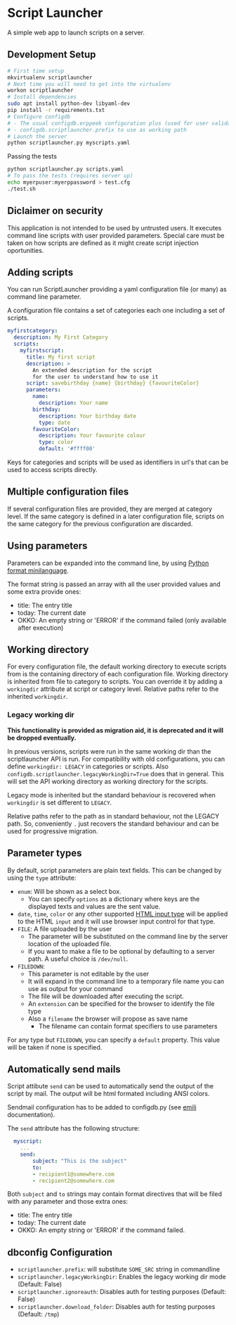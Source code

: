 # Script Launcher

A simple web app to launch scripts on a server.

## Development Setup

```bash
# First time setup
mkvirtualenv scriptlauncher
# Next time you will need to get into the virtualenv
workon scriptlauncher
# Install dependencies
sudo apt install python-dev libyaml-dev
pip install -r requirements.txt
# Configure configdb
# - The usual configdb.erppeek configuration plus (used for user validation)
# - configdb.scriptlauncher.prefix to use as working path
# Launch the server
python scriptlauncher.py myscripts.yaml
```

Passing the tests

```bash
python scriptlauncher.py scripts.yaml
# To pass the tests (requires server up)
echo myerpuser:myerppassword > test.cfg
./test.sh
```

## Diclaimer on security

This application is not intended to be used by untrusted users.
It executes command line scripts with user provided parameters.
Special care must be taken on how scripts are defined as it might
create script injection oportunities.

## Adding scripts

You can run ScriptLauncher providing a yaml configuration file (or many) as command line parameter.

A configuration file contains a set of categories
each one including a set of scripts.

```yaml
myfirstcategory:
  description: My First Category
  scripts:
    myfirstscript:
      title: My first script
      description: >
        An extended description for the script
        for the user to understand how to use it
      script: savebirthday {name} {birthday} {favouriteColor}
      parameters:
        name:
          description: Your name
        birthday:
          description: Your birthday date
          type: date
        favouriteColor:
          description: Your favourite colour
          type: color
          default: '#ffff00'
```

Keys for categories and scripts will be used as identifiers in url's
that can be used to access scripts directly.

## Multiple configuration files

If several configuration files are provided,
they are merged at category level.
If the same category is defined in a later configuration file,
scripts on the same category for the previous configuration are discarded.

## Using parameters

Parameters can be expanded into the command line,
by using [Python format minilanguage](https://docs.python.org/3/library/string.html#formatspec).

The format string is passed an array with all the user
provided values and some extra provide ones:

- title: The entry title
- today: The current date
- OKKO: An empty string or 'ERROR' if the command failed (only available after execution)

## Working directory

For every configuration file,
the default working directory to execute scripts from
is the containing directory of each configuration file.
Working directory is inherited from file to category to scripts.
You can override it by adding a `workingdir` attribute
at script or category level.
Relative paths refer to the inherited `workingdir`.

### Legacy working dir

**This functionality is provided as migration aid, it is deprecated and it will be dropped eventually.**

In previous versions, scripts were run in the same working dir than the scriptlauncher API is run.
For compatibility with old configurations, you can define `workingdir: LEGACY` in categories or scripts.
Also `configdb.scriptlauncher.legacyWorkingDir=True` does that in general.
This will set the API working directory as working directory for the scripts.

Legacy mode is inherited but the standard behaviour is
recovered when `workingdir` is set different to `LEGACY`.

Relative paths refer to the path as in standard behaviour,
not the LEGACY path.
So, conveniently `.` just recovers the standard behaviour
and can be used for progressive migration.

## Parameter types

By default, script parameters are plain text fields.
This can be changed by using the `type` attribute:

- `enum`: Will be shown as a select box.
	- You can specify `options` as a dictionary where keys are the displayed texts and values are the sent value.
- `date`, `time`, `color` or any other supported [HTML input type](https://www.w3schools.com/html/html_form_input_types.asp)
   will be applied to the HTML `input` and it will use browser input control for that type.
- `FILE`: A file uploaded by the user
	- The parameter will be substituted on the command line by the server location of the uploaded file.
	- If you want to make a file to be optional by defaulting to a server path. A useful choice is `/dev/null`.
- `FILEDOWN`:
	- This parameter is not editable by the user
	- It will expand in the command line to a temporary file name you can use as output for your command
	- The file will be downloaded after executing the script.
	- An `extension` can be specified for the browser to identify the file type
	- Also a `filename` the browser will propose as save name
		- The filename can contain format specifiers to use parameters

For any type but `FILEDOWN`, you can specify a `default` property.
This value will be taken if none is specified.

## Automatically send mails

Script attibute `send` can be used to automatically
send the output of the script by mail.
The output will be html formated including ANSI colors.

Sendmail configuration has to be added to configdb.py
(see [emili](https://github.com/Som-Energia/emili) documentation).

The `send` attribute has the following structure:

```yaml
  myscript:
    ...
    send:
        subject: "This is the subject"
        to:
        - recipient1@somewhere.com
        - recipient2@somewhere.com
```

Both `subject` and `to` strings may contain format directives
that will be filed with any parameter and those extra ones:

- title: The entry title
- today: The current date
- OKKO: An empty string or 'ERROR' if the command failed.


## dbconfig Configuration

- `scriptlauncher.prefix`: will substitute `SOME_SRC` string in commandline
- `scriptlauncher.legacyWorkingDir`: Enables the legacy working dir mode (Default: False)
- `scriptlauncher.ignoreauth`: Disables auth for testing purposes (Default: False)
- `scriptlauncher.download_folder`: Disables auth for testing purposes (Default: `/tmp`)











